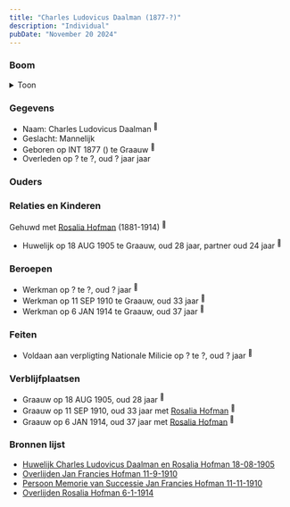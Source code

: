 ```yaml
---
title: "Charles Ludovicus Daalman (1877-?)"
description: "Individual"
pubDate: "November 20 2024"
---
```


### Boom
<details><summary>Toon</summary>

![test](https://www.plantuml.com/plantuml/svg/ZP9FJm913CNlyoaQEQW7abq1MGb10Lc5468Cd4btfyA4sHaodPLi3D_TKS0_5-EjQT_h-wNf7NjqlYoqu8qoMtHOG8RvPkLiQUJGQkl0EpGSHcIyM2j9a2kNQphKL6nz1GKL6Ja-jDYJ8-khBOaVMtEDpF0c061WdIGtNwjyOuYvsorGcLuF6c8ln3ayVKQn40VBsN2DJXF3j9JsLUKbmpsYBj2S0JACe-YgbS3NajgeaRRIGKXwUr6avHwwdGopQfbPxpLrUZ2UpI5Escsuk8G7XrZkVaXvKsgzH2ENkRFCcGs4mNCBjnzmHw9dowWLmgDz-ONH1AYbWr5ZrFWZlWsJnJG09F6_qwzXqfz1V1CtJvRz2QNRsP6Kogo2B4wWltW8kgZroPH6KPGaKDDgjVOLQMrtWMilZYUhruyASOJ_ReWxCZ9ynJi0)
</details>

### Gegevens
- Naam: Charles Ludovicus Daalman <sup><a href="../s00427/" style="text-decoration:none" title="Huwelijk Charles Ludovicus Daalman en Rosalia Hofman 18-08-1905">:link:</a></sup>
- Geslacht: Mannelijk
- Geboren op INT 1877 () te Graauw <sup><a href="../s00427/" style="text-decoration:none" title="Huwelijk Charles Ludovicus Daalman en Rosalia Hofman 18-08-1905">:link:</a></sup>
- Overleden op ? te ?, oud ? jaar jaar 

### Ouders

### Relaties en Kinderen

Gehuwd met [Rosalia Hofman](../i00254/) (1881-1914) <sup><a href="../s00427/" style="text-decoration:none" title="Huwelijk Charles Ludovicus Daalman en Rosalia Hofman 18-08-1905">:link:</a></sup>
- Huwelijk op 18 AUG 1905 te Graauw, oud 28 jaar, partner oud 24 jaar <sup><a href="../s00427/" style="text-decoration:none" title="Huwelijk Charles Ludovicus Daalman en Rosalia Hofman 18-08-1905">:link:</a></sup>

### Beroepen
- Werkman op ? te ?, oud ? jaar <sup><a href="../s00427/" style="text-decoration:none" title="Huwelijk Charles Ludovicus Daalman en Rosalia Hofman 18-08-1905">:link:</a></sup>
- Werkman op 11 SEP 1910 te Graauw, oud 33 jaar <sup><a href="../s00054/" style="text-decoration:none" title="Overlijden Jan Francies Hofman 11-9-1910">:link:</a></sup>
- Werkman op 6 JAN 1914 te Graauw, oud 37 jaar <sup><a href="../s00430/" style="text-decoration:none" title="Overlijden Rosalia Hofman 6-1-1914">:link:</a></sup>

### Feiten
- Voldaan aan verpligting Nationale Milicie op ? te ?, oud ? jaar <sup><a href="../s00427/" style="text-decoration:none" title="Huwelijk Charles Ludovicus Daalman en Rosalia Hofman 18-08-1905">:link:</a></sup>

### Verblijfplaatsen
- Graauw  op 18 AUG 1905, oud 28 jaar  <sup><a href="../s00427/" style="text-decoration:none" title="Huwelijk Charles Ludovicus Daalman en Rosalia Hofman 18-08-1905">:link:</a></sup>
- Graauw  op 11 SEP 1910, oud 33 jaar met [Rosalia Hofman](../i00254/) <sup><a href="../s00054/" style="text-decoration:none" title="Overlijden Jan Francies Hofman 11-9-1910">:link:</a></sup>
- Graauw  op 6 JAN 1914, oud 37 jaar met [Rosalia Hofman](../i00254/) <sup><a href="../s00430/" style="text-decoration:none" title="Overlijden Rosalia Hofman 6-1-1914">:link:</a></sup>

### Bronnen lijst
- [Huwelijk Charles Ludovicus Daalman en Rosalia Hofman 18-08-1905](../s00427/)
- [Overlijden Jan Francies Hofman 11-9-1910](../s00054/)
- [Persoon Memorie van Successie Jan Francies Hofman 11-11-1910](../s00429/)
- [Overlijden Rosalia Hofman 6-1-1914](../s00430/)